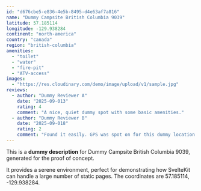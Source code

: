 ```yaml
---
id: "d676cbe5-e836-4e5b-8495-d4e63af7a816"
name: "Dummy Campsite British Columbia 9039"
latitude: 57.185114
longitude: -129.938284
continent: "north-america"
country: "canada"
region: "british-columbia"
amenities:
  - "toilet"
  - "water"
  - "fire-pit"
  - "ATV-access"
images:
  - "https://res.cloudinary.com/demo/image/upload/v1/sample.jpg"
reviews:
  - author: "Dummy Reviewer A"
    date: "2025-09-013"
    rating: 4
    comment: "A nice, quiet dummy spot with some basic amenities."
  - author: "Dummy Reviewer B"
    date: "2025-09-018"
    rating: 2
    comment: "Found it easily. GPS was spot on for this dummy location."
---
```


This is a **dummy description** for Dummy Campsite British Columbia 9039, generated for the proof of concept.

It provides a serene environment, perfect for demonstrating how SvelteKit can handle a large number of static pages. The coordinates are 57.185114, -129.938284.

